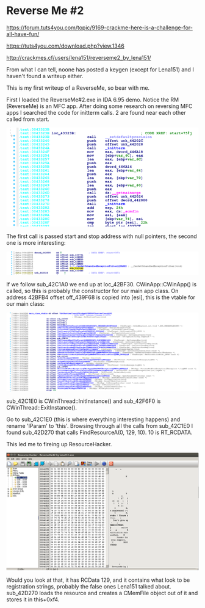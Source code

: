 # Reverse Me #2

https://forum.tuts4you.com/topic/9169-crackme-here-is-a-challenge-for-all-have-fun/

https://tuts4you.com/download.php?view.1346

http://crackmes.cf/users/lena151/reverseme2_by_lena151/

From what I can tell, noone has posted a keygen (except for Lena151) and I haven't found a writeup either.

This is my first writeup of a ReverseMe, so bear with me.

First I loaded the ReverseMe#2.exe in IDA 6.95 demo. Notice the RM (ReverseMe) is an MFC app.
After doing some research on reversing MFC apps I searched the code for initterm calls. 2 are found near each other called from start.

![initterm calls](/reverseme/lena151/reverseme-2/images/initterm.png)

The first call is passed start and stop address with null pointers, the second one is more interesting:

![initterm calls](/reverseme/lena151/reverseme-2/images/initterm-functions.png)

If we follow sub_42C1A0 we end up at loc_42BF30. CWinApp::CWinApp() is called, so this is probably the constructor for our main app class. On address 42BFB4 offset off_439F68 is copied into [esi], this is the vtable for our main class:

![initterm calls](/reverseme/lena151/reverseme-2/images/main-vtable.png)

sub_42C1E0 is CWinThread::InitInstance() and sub_42F6F0 is CWinThread::ExitInstance().

Go to sub_42C1E0 (this is where everything interesting happens) and rename 'lParam' to 'this'.
Browsing through all the calls from sub_42C1E0 I found sub_42D270 that calls FindResourceA(0, 129, 10). 10 is RT_RCDATA.

This led me to fireing up ResourceHacker.

![initterm calls](/reverseme/lena151/reverseme-2/images/resourcehacker.png)

Would you look at that, it has RCData 129, and it contains what look to be registration strings, probably the false ones Lena151 talked about. sub_42D270 loads the resource and creates a CMemFile object out of it and stores it in this+0xf4.
